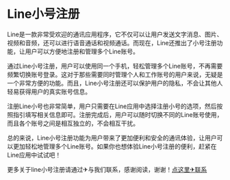 # Line小号注册

Line是一款非常受欢迎的通讯应用程序，它不仅可以让用户发送文字消息、图片、视频和音频，还可以进行语音通话和视频通话。而现在，Line还推出了小号注册功能，让用户可以方便地注册和管理多个Line账号。

通过Line小号注册，用户可以使用同一个手机，轻松管理多个Line账号，不再需要频繁切换账号登录。这对于那些需要同时管理个人和工作账号的用户来说，无疑是一个非常方便的功能。而且，Line小号注册还可以保护用户的隐私，不会让其他人轻易获得用户的真实账号信息。

注册Line小号也非常简单，用户只需要在Line应用中选择注册小号的选项，然后按照指引填写相关信息即可。注册完成后，用户可以随时切换不同的Line账号使用，而且各个账号之间是相互独立的，不会相互干扰。

总的来说，Line小号注册功能为用户带来了更加便利和安全的通讯体验，让用户可以更加轻松地管理多个Line账号。如果你也想体验Line小号注册的便利，赶紧在Line应用中试试吧！

更多关于line小号注册请通过✈与我们联系，感谢阅读，谢谢！[点这里✈联系](https://111.k02.cc)